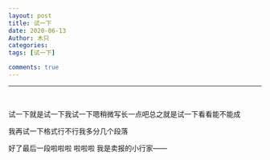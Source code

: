 ```yaml
---
layout: post
title: 试一下
date: 2020-06-13
Author: 木只
categories: 
tags: [试一下]

comments: true
--- 
```


***

<br/>


试一下就是试一下我试一下嗯稍微写长一点吧总之就是试一下看看能不能成

我再试一下格式行不行我多分几个段落

好了最后一段啦啦啦 啦啦啦 我是卖报的小行家——
```